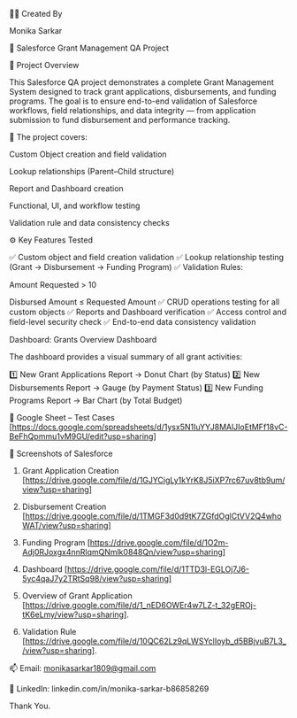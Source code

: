 👩‍💻 Created By

Monika Sarkar

🧩 Salesforce Grant Management QA Project

📘 Project Overview

This Salesforce QA project demonstrates a complete Grant Management System designed to track grant applications, disbursements, and funding programs.
The goal is to ensure end-to-end validation of Salesforce workflows, field relationships, and data integrity — from application submission to fund disbursement and performance tracking.

 📌 The project covers:

Custom Object creation and field validation

Lookup relationships (Parent–Child structure)

Report and Dashboard creation

Functional, UI, and workflow testing

Validation rule and data consistency checks

⚙️ Key Features Tested

✅ Custom object and field creation validation
✅ Lookup relationship testing (Grant → Disbursement → Funding Program)
✅ Validation Rules:

Amount Requested > 10

Disbursed Amount ≤ Requested Amount
✅ CRUD operations testing for all custom objects
✅ Reports and Dashboard verification
✅ Access control and field-level security check
✅ End-to-end data consistency validation


Dashboard: Grants Overview Dashboard

The dashboard provides a visual summary of all grant activities:

1️⃣ New Grant Applications Report → Donut Chart (by Status)
2️⃣ New Disbursements Report → Gauge (by Payment Status)
3️⃣ New Funding Programs Report → Bar Chart (by Total Budget)

📑 Google Sheet – Test Cases [https://docs.google.com/spreadsheets/d/1ysx5N1IuYYJ8MAlJIoEtMFf18vC-BeFhQpmmu1vM9GU/edit?usp=sharing]

📌 Screenshots of Salesforce 

1. Grant Application Creation [https://drive.google.com/file/d/1GJYCigLy1kYrK8J5iXP7rc67uv8tb9um/view?usp=sharing]

2. Disbursement Creation [https://drive.google.com/file/d/1TMGF3d0d9tK7ZGfdOglCtVV2Q4whoWAT/view?usp=sharing]

3. Funding Program [https://drive.google.com/file/d/1O2m-Adj0RJoxgx4nnRlqmQNmlk0848Qn/view?usp=sharing]

4. Dashboard [https://drive.google.com/file/d/1TTD3l-EGLOj7J6-5yc4qaJ7y2TRtSq98/view?usp=sharing]

5. Overview of Grant Application [https://drive.google.com/file/d/1_nED6OWEr4w7LZ-t_32gEROj-tK6eLmy/view?usp=sharing].

6. Validation Rule [https://drive.google.com/file/d/10QC62Lz9qLWSYclIoyb_d5BBjvuB7L3_/view?usp=sharing].

📫 Email: monikasarkar1809@gmail.com

🔗 LinkedIn: linkedin.com/in/monika-sarkar-b86858269

Thank You.

